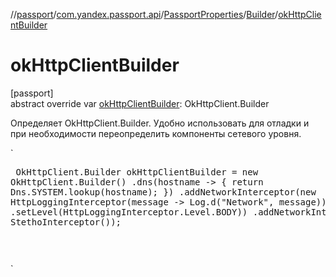 //[passport](../../../../index.md)/[com.yandex.passport.api](../../index.md)/[PassportProperties](../index.md)/[Builder](index.md)/[okHttpClientBuilder](ok-http-client-builder.md)

# okHttpClientBuilder

[passport]\
abstract override var [okHttpClientBuilder](ok-http-client-builder.md): OkHttpClient.Builder

Определяет OkHttpClient.Builder. Удобно использовать для отладки и при необходимости переопределить компоненты сетевого уровня.

`<pre> OkHttpClient.Builder okHttpClientBuilder = new OkHttpClient.Builder() .dns(hostname -> { return Dns.SYSTEM.lookup(hostname); }) .addNetworkInterceptor(new HttpLoggingInterceptor(message -> Log.d(&quot;Network&quot;, message)) .setLevel(HttpLoggingInterceptor.Level.BODY)) .addNetworkInterceptor(new StethoInterceptor());

</pre>`
